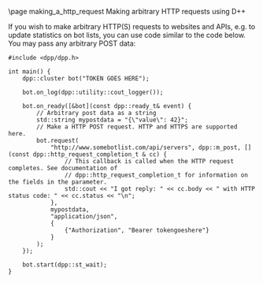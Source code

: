\page making_a_http_request Making arbitrary HTTP requests using D++

If you wish to make arbitrary HTTP(S) requests to websites and APIs, e.g. to update statistics on bot lists, you can use code similar to the code below. You may pass any arbitrary POST data:

~~~~~~~~~~~~~~~~~~~~~~~~~~~~~~~~~~~~~~~~{.cpp}
#include <dpp/dpp.h>

int main() {
	dpp::cluster bot("TOKEN GOES HERE");

	bot.on_log(dpp::utility::cout_logger());

	bot.on_ready([&bot](const dpp::ready_t& event) {
		// Arbitrary post data as a string
		std::string mypostdata = "{\"value\": 42}";
		// Make a HTTP POST request. HTTP and HTTPS are supported here.
		bot.request(
			"http://www.somebotlist.com/api/servers", dpp::m_post, [](const dpp::http_request_completion_t & cc) {
				// This callback is called when the HTTP request completes. See documentation of
				// dpp::http_request_completion_t for information on the fields in the parameter.
				std::cout << "I got reply: " << cc.body << " with HTTP status code: " << cc.status << "\n";
			},
			mypostdata,
			"application/json",
			{
				{"Authorization", "Bearer tokengoeshere"}
			}
		);
	});

	bot.start(dpp::st_wait);
}
~~~~~~~~~~~~~~~~~~~~~~~~~~~~~~~~~~~~~~~~
